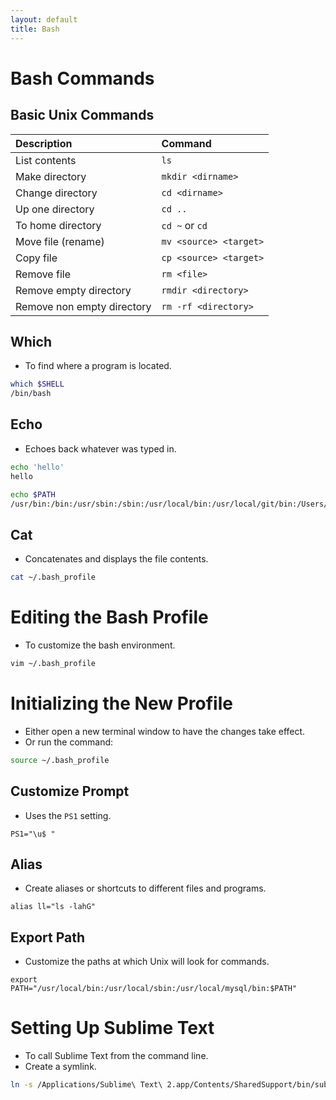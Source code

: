 ```yaml
---
layout: default
title: Bash
---
```


# Bash Commands

## Basic Unix Commands

| Description                | Command                |
|:---------------------------|:-----------------------|
| List contents              | `ls`                   |
| Make directory             | `mkdir <dirname>`      |
| Change directory           | `cd <dirname>`         |
| Up one directory           | `cd ..`                |
| To home directory          | `cd ~` or `cd`         |
| Move file (rename)         | `mv <source> <target>` |
| Copy file                  | `cp <source> <target>` |
| Remove file                | `rm <file>`            |
| Remove empty directory     | `rmdir <directory>`    |
| Remove non empty directory | `rm -rf <directory>`   |


## Which
- To find where a program is located.

```bash
which $SHELL
/bin/bash
```


## Echo
- Echoes back whatever was typed in.

```bash
echo 'hello'
hello
```

```bash
echo $PATH
/usr/bin:/bin:/usr/sbin:/sbin:/usr/local/bin:/usr/local/git/bin:/Users/vadimbrodsky/bin
```


## Cat
- Concatenates and displays the file contents.

```bash
cat ~/.bash_profile
```


# Editing the Bash Profile
- To customize the bash environment.

```bash
vim ~/.bash_profile
```


# Initializing the New Profile
- Either open a new terminal window to have the changes take effect.
- Or run the command:

```bash
source ~/.bash_profile
```


## Customize Prompt
- Uses the `PS1` setting.

```
PS1="\u$ "
```


## Alias
- Create aliases or shortcuts to different files and programs.

```
alias ll="ls -lahG"
```

## Export Path
- Customize the paths at which Unix will look for commands.

```
export PATH="/usr/local/bin:/usr/local/sbin:/usr/local/mysql/bin:$PATH"
```

# Setting Up Sublime Text 
- To call Sublime Text from the command line.
- Create a symlink.

```bash
ln -s /Applications/Sublime\ Text\ 2.app/Contents/SharedSupport/bin/subl /usr/local/bin/subl
```